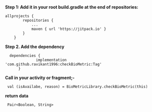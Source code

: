 **Step 1: Add it in your root build.gradle at the end of repositories:**

    allprojects {
		    repositories {
			    ...
			    maven { url 'https://jitpack.io' }
		    }
	    }

**Step 2. Add the dependency**

      dependencies {
	              implementation 'com.github.ravikant1996:checkBioMetric:Tag'
	      }

**Call in your activity or fragment;-**

     val (isAvailabe, reason) = BioMetricLibrary.checkBioMetric(this)

**return data**

     Pair<Boolean, String>
